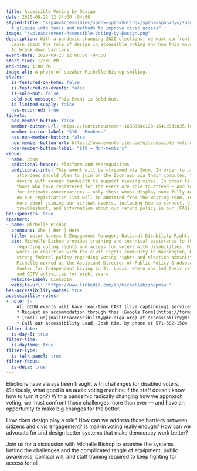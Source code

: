 ```yaml
---
title: Accessible Voting by Design
date: 2020-08-22 12:34:00 -04:00
styled-title: "<span>Accessible</span><span>Voting</span><span>by</span><span> Design:</span>
  A glimpse into tools and methods to improve civic access"
image: "/uploads/event-Accessible-Voting-by-Design.png"
description: With a pandemic changing 2020 elections, we must confront voting challenges.
  Learn about the role of design in accessible voting and how this movement works
  to break down barriers.
event-date: 2020-09-23 12:00:00 -04:00
start-time: 12:00 PM
end-time: 1:00 PM
image-alt: A photo of speaker Michelle Bishop smiling.
status:
  is-featured-on-home: false
  is-featured-on-events: false
  is-sold-out: false
  sold-out-message: This Event is Sold Out.
  is-limited-supply: false
  has-occurred: true
tickets:
  has-member-button: false
  member-button-url: https://fontevacustomer-1638354c123-1641d839835.force.com/services/oauth2/authorize?client_id=3MVG9nthuDc9owbcOq7_07W.HriOQQPWTbMkrpOla.ajDQlTHf4_uby_mhwylcX.mJBU2O2SppTiZMS0J_HJd&response_type=code&redirect_uri=https://ikit.aiga.org/ikit_national_util/ikit-national-util-sso-redirect/&state=https%3A%2F%2Fdc.aiga.org%2Fevent%2Faccessible-voting-by-design%2F%3Fredirect_source%3Deventbrite_register
  member-button-label: "$10 — Members"
  has-non-member-button: false
  non-member-button-url: https://www.eventbrite.com/e/accessible-voting-by-design-tickets-117840308535
  non-member-button-label: "$10 — Non-members"
venue:
  name: Zoom
  additional-header: Platform and Prerequisites
  additional-info: This event will be streamed via Zoom. In order to participate fully,
    attendees should plan to join on the Zoom app via their computer, tablet, or mobile
    device with enough bandwidth to support viewing video. In order to ensure only
    those who have registered for the event are able to attend — and to create space
    for intimate conversations — only those whose display name fully matches the name
    on our registration list will be admitted from the waiting room. You can find
    more about joining our virtual events, including how to connect, directions to
    troubleshoot, and information about our refund policy in our [FAQ](/faqs/).
has-speakers: true
speakers:
- name: Michelle Bishop
  pronouns: She | Her | Hers
  title: Voter Access & Engagement Manager, National Disability Rights Network
  bio: Michelle Bishop provides training and technical assistance to the P&A network
    regarding voting rights and access for voters with disabilities. Michelle also
    works in coalition with the civil rights community in Washington, DC to ensure
    strong federal policy regarding voting rights and election administration. Previously,
    Michelle worked as the Assistant Director of Public Policy & Advocacy at Paraquad
    Center for Independent Living in St. Louis, where she led their voting rights
    and GOTV activities for eight years.
  website-label: LinkedIn
  website-url: 'https://www.linkedin.com/in/michellebishopmsw '
has-accessibility-notes: true
accessibility-notes:
- note: |-
    All DCDW events will have real-time CART (live captioning) services. If you need any additional accommodations, please contact us before 9/14 by, through the provided Google Form, or by phone. We honor your privacy and no personally identifying information (e.g. your name) is required to request an accommodation.
    * Request an accommodation through this [Google Form](https://forms.gle/gAQviAo5cTwWYGWV6)
    * [Email us](mailto:accessibility@dc.aiga.org) at accessibility@dc.aiga.org.
    * Call our Accessibility Lead, Josh Kim, by phone at 571-302-1504
filter-date:
  is-day-6: true
filter-time:
  is-daytime: true
filter-type:
  is-talk-panel: true
filter-focus:
  is-deia: true
---
```


Elections have always been fraught with challenges for disabled voters. (Seriously, what good is an audio voting machine if the staff doesn’t know how to turn it on?) With a pandemic radically changing how we approach voting, we must confront those challenges more than ever — and have an opportunity to make big changes for the better.

How does design play a role? How can we address those barriers between citizens and civic engagement? Is mail-in voting really enough? How can we advocate for and design better systems that make democracy work better?

Join us for a discussion with Michelle Bishop to examine the systems behind the challenges and the complicated tangle of equipment, public awareness, political will, and staff training required to keep fighting for access for all.
